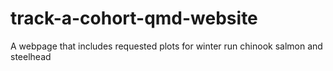 # track-a-cohort-qmd-website
A webpage that includes requested plots for winter run chinook salmon and steelhead
